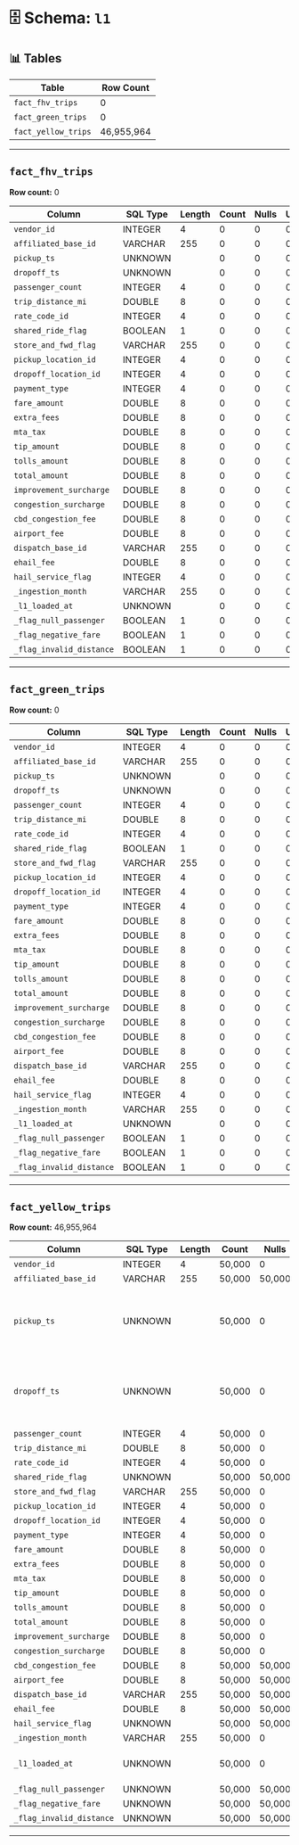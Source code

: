 # 🗄️ Schema: `l1`

## 📊 Tables

| Table | Row Count |
|------|-----------|
| `fact_fhv_trips` | 0 |
| `fact_green_trips` | 0 |
| `fact_yellow_trips` | 46,955,964 |

---
## `fact_fhv_trips`

**Row count:** 0

| Column | SQL Type | Length | Count | Nulls | Unique | Min | Max | Sample |
|--------|-----------|--------|-------|-------|--------|-----|-----|--------|
| `vendor_id` | INTEGER | 4 | 0 | 0 | 0 | nan | nan | [] |
| `affiliated_base_id` | VARCHAR | 255 | 0 | 0 | 0 |  |  | [] |
| `pickup_ts` | UNKNOWN |  | 0 | 0 | 0 |  |  | [] |
| `dropoff_ts` | UNKNOWN |  | 0 | 0 | 0 |  |  | [] |
| `passenger_count` | INTEGER | 4 | 0 | 0 | 0 | nan | nan | [] |
| `trip_distance_mi` | DOUBLE | 8 | 0 | 0 | 0 | nan | nan | [] |
| `rate_code_id` | INTEGER | 4 | 0 | 0 | 0 | nan | nan | [] |
| `shared_ride_flag` | BOOLEAN | 1 | 0 | 0 | 0 | nan | nan | [] |
| `store_and_fwd_flag` | VARCHAR | 255 | 0 | 0 | 0 |  |  | [] |
| `pickup_location_id` | INTEGER | 4 | 0 | 0 | 0 | nan | nan | [] |
| `dropoff_location_id` | INTEGER | 4 | 0 | 0 | 0 | nan | nan | [] |
| `payment_type` | INTEGER | 4 | 0 | 0 | 0 | nan | nan | [] |
| `fare_amount` | DOUBLE | 8 | 0 | 0 | 0 | nan | nan | [] |
| `extra_fees` | DOUBLE | 8 | 0 | 0 | 0 | nan | nan | [] |
| `mta_tax` | DOUBLE | 8 | 0 | 0 | 0 | nan | nan | [] |
| `tip_amount` | DOUBLE | 8 | 0 | 0 | 0 | nan | nan | [] |
| `tolls_amount` | DOUBLE | 8 | 0 | 0 | 0 | nan | nan | [] |
| `total_amount` | DOUBLE | 8 | 0 | 0 | 0 | nan | nan | [] |
| `improvement_surcharge` | DOUBLE | 8 | 0 | 0 | 0 | nan | nan | [] |
| `congestion_surcharge` | DOUBLE | 8 | 0 | 0 | 0 | nan | nan | [] |
| `cbd_congestion_fee` | DOUBLE | 8 | 0 | 0 | 0 | nan | nan | [] |
| `airport_fee` | DOUBLE | 8 | 0 | 0 | 0 | nan | nan | [] |
| `dispatch_base_id` | VARCHAR | 255 | 0 | 0 | 0 |  |  | [] |
| `ehail_fee` | DOUBLE | 8 | 0 | 0 | 0 | nan | nan | [] |
| `hail_service_flag` | INTEGER | 4 | 0 | 0 | 0 | nan | nan | [] |
| `_ingestion_month` | VARCHAR | 255 | 0 | 0 | 0 |  |  | [] |
| `_l1_loaded_at` | UNKNOWN |  | 0 | 0 | 0 |  |  | [] |
| `_flag_null_passenger` | BOOLEAN | 1 | 0 | 0 | 0 | nan | nan | [] |
| `_flag_negative_fare` | BOOLEAN | 1 | 0 | 0 | 0 | nan | nan | [] |
| `_flag_invalid_distance` | BOOLEAN | 1 | 0 | 0 | 0 | nan | nan | [] |

---
## `fact_green_trips`

**Row count:** 0

| Column | SQL Type | Length | Count | Nulls | Unique | Min | Max | Sample |
|--------|-----------|--------|-------|-------|--------|-----|-----|--------|
| `vendor_id` | INTEGER | 4 | 0 | 0 | 0 | nan | nan | [] |
| `affiliated_base_id` | VARCHAR | 255 | 0 | 0 | 0 |  |  | [] |
| `pickup_ts` | UNKNOWN |  | 0 | 0 | 0 |  |  | [] |
| `dropoff_ts` | UNKNOWN |  | 0 | 0 | 0 |  |  | [] |
| `passenger_count` | INTEGER | 4 | 0 | 0 | 0 | nan | nan | [] |
| `trip_distance_mi` | DOUBLE | 8 | 0 | 0 | 0 | nan | nan | [] |
| `rate_code_id` | INTEGER | 4 | 0 | 0 | 0 | nan | nan | [] |
| `shared_ride_flag` | BOOLEAN | 1 | 0 | 0 | 0 | nan | nan | [] |
| `store_and_fwd_flag` | VARCHAR | 255 | 0 | 0 | 0 |  |  | [] |
| `pickup_location_id` | INTEGER | 4 | 0 | 0 | 0 | nan | nan | [] |
| `dropoff_location_id` | INTEGER | 4 | 0 | 0 | 0 | nan | nan | [] |
| `payment_type` | INTEGER | 4 | 0 | 0 | 0 | nan | nan | [] |
| `fare_amount` | DOUBLE | 8 | 0 | 0 | 0 | nan | nan | [] |
| `extra_fees` | DOUBLE | 8 | 0 | 0 | 0 | nan | nan | [] |
| `mta_tax` | DOUBLE | 8 | 0 | 0 | 0 | nan | nan | [] |
| `tip_amount` | DOUBLE | 8 | 0 | 0 | 0 | nan | nan | [] |
| `tolls_amount` | DOUBLE | 8 | 0 | 0 | 0 | nan | nan | [] |
| `total_amount` | DOUBLE | 8 | 0 | 0 | 0 | nan | nan | [] |
| `improvement_surcharge` | DOUBLE | 8 | 0 | 0 | 0 | nan | nan | [] |
| `congestion_surcharge` | DOUBLE | 8 | 0 | 0 | 0 | nan | nan | [] |
| `cbd_congestion_fee` | DOUBLE | 8 | 0 | 0 | 0 | nan | nan | [] |
| `airport_fee` | DOUBLE | 8 | 0 | 0 | 0 | nan | nan | [] |
| `dispatch_base_id` | VARCHAR | 255 | 0 | 0 | 0 |  |  | [] |
| `ehail_fee` | DOUBLE | 8 | 0 | 0 | 0 | nan | nan | [] |
| `hail_service_flag` | INTEGER | 4 | 0 | 0 | 0 | nan | nan | [] |
| `_ingestion_month` | VARCHAR | 255 | 0 | 0 | 0 |  |  | [] |
| `_l1_loaded_at` | UNKNOWN |  | 0 | 0 | 0 |  |  | [] |
| `_flag_null_passenger` | BOOLEAN | 1 | 0 | 0 | 0 | nan | nan | [] |
| `_flag_negative_fare` | BOOLEAN | 1 | 0 | 0 | 0 | nan | nan | [] |
| `_flag_invalid_distance` | BOOLEAN | 1 | 0 | 0 | 0 | nan | nan | [] |

---
## `fact_yellow_trips`

**Row count:** 46,955,964

| Column | SQL Type | Length | Count | Nulls | Unique | Min | Max | Sample |
|--------|-----------|--------|-------|-------|--------|-----|-----|--------|
| `vendor_id` | INTEGER | 4 | 50,000 | 0 | 2 | 1 | 2 | [2, 1] |
| `affiliated_base_id` | VARCHAR | 255 | 50,000 | 50,000 | 0 |  |  | [] |
| `pickup_ts` | UNKNOWN |  | 50,000 | 0 | 27,555 |  |  | [Timestamp('2024-10-01 00:30:44'), Timestamp('2024-10-01 00:12:20'), Timestamp('2024-10-01 00:04:46')] |
| `dropoff_ts` | UNKNOWN |  | 50,000 | 0 | 27,962 |  |  | [Timestamp('2024-10-01 00:48:26'), Timestamp('2024-10-01 00:25:25'), Timestamp('2024-10-01 00:13:52')] |
| `passenger_count` | INTEGER | 4 | 50,000 | 0 | 7 | 0 | 6 | [1, 2, 0] |
| `trip_distance_mi` | DOUBLE | 8 | 50,000 | 0 | 2,165 | 0.0 | 65.55 | [3.0, 2.2, 2.7] |
| `rate_code_id` | INTEGER | 4 | 50,000 | 0 | 6 | 1 | 99 | [1, 99, 2] |
| `shared_ride_flag` | UNKNOWN |  | 50,000 | 50,000 | 0 | <NA> | <NA> | [] |
| `store_and_fwd_flag` | VARCHAR | 255 | 50,000 | 0 | 2 |  |  | ['N', 'Y'] |
| `pickup_location_id` | INTEGER | 4 | 50,000 | 0 | 219 | 1 | 265 | [162, 48, 142] |
| `dropoff_location_id` | INTEGER | 4 | 50,000 | 0 | 244 | 1 | 265 | [246, 236, 24] |
| `payment_type` | INTEGER | 4 | 50,000 | 0 | 4 | 1 | 4 | [1, 3, 2] |
| `fare_amount` | DOUBLE | 8 | 50,000 | 0 | 551 | -199.7 | 414.6 | [18.4, 14.2, 13.5] |
| `extra_fees` | DOUBLE | 8 | 50,000 | 0 | 26 | -6.0 | 11.75 | [1.0, 3.5, 0.0] |
| `mta_tax` | DOUBLE | 8 | 50,000 | 0 | 3 | -0.5 | 0.5 | [0.5, -0.5, 0.0] |
| `tip_amount` | DOUBLE | 8 | 50,000 | 0 | 1,420 | -0.9 | 100.0 | [1.5, 3.8, 3.7] |
| `tolls_amount` | DOUBLE | 8 | 50,000 | 0 | 109 | -23.38 | 45.38 | [0.0, 6.94, 13.38] |
| `total_amount` | DOUBLE | 8 | 50,000 | 0 | 3,808 | -229.45 | 422.85 | [24.9, 23.0, 22.2] |
| `improvement_surcharge` | DOUBLE | 8 | 50,000 | 0 | 4 | -1.0 | 1.0 | [1.0, -1.0, 0.0] |
| `congestion_surcharge` | DOUBLE | 8 | 50,000 | 0 | 3 | -2.5 | 2.5 | [2.5, 0.0, -2.5] |
| `cbd_congestion_fee` | DOUBLE | 8 | 50,000 | 50,000 | 0 | nan | nan | [] |
| `airport_fee` | DOUBLE | 8 | 50,000 | 50,000 | 0 | nan | nan | [] |
| `dispatch_base_id` | VARCHAR | 255 | 50,000 | 50,000 | 0 |  |  | [] |
| `ehail_fee` | DOUBLE | 8 | 50,000 | 50,000 | 0 | nan | nan | [] |
| `hail_service_flag` | UNKNOWN |  | 50,000 | 50,000 | 0 | <NA> | <NA> | [] |
| `_ingestion_month` | VARCHAR | 255 | 50,000 | 0 | 1 |  |  | ['2024_10'] |
| `_l1_loaded_at` | UNKNOWN |  | 50,000 | 0 | 1 |  |  | [Timestamp('2025-10-27 14:47:25.232789')] |
| `_flag_null_passenger` | UNKNOWN |  | 50,000 | 50,000 | 0 | <NA> | <NA> | [] |
| `_flag_negative_fare` | UNKNOWN |  | 50,000 | 50,000 | 0 | <NA> | <NA> | [] |
| `_flag_invalid_distance` | UNKNOWN |  | 50,000 | 50,000 | 0 | <NA> | <NA> | [] |

---
